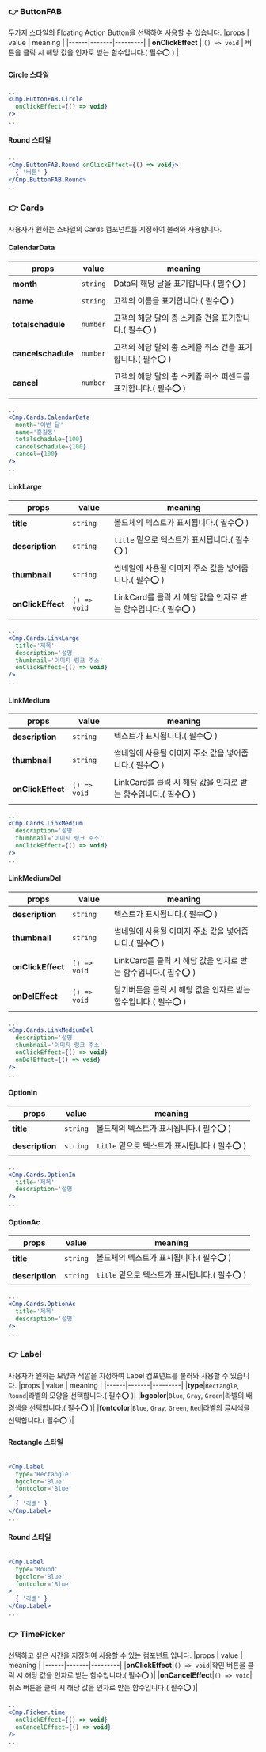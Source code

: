 ### 👉 ButtonFAB

두가지 스타일의 Floating Action Button을 선택하여 사용할 수 있습니다.
|props | value | meaning |
|------|-------|---------|
| **onClickEffect** | `() => void` | 버튼을 클릭 시 해당 값을 인자로 받는 함수입니다.( 필수⭕ ) |

#### Circle 스타일
```jsx
...
<Cmp.ButtonFAB.Circle 
  onClickEffect={() => void}
/>
...
```

#### Round 스타일
```jsx
...
<Cmp.ButtonFAB.Round onClickEffect={() => void}>
  { '버튼' }
</Cmp.ButtonFAB.Round>
...
```

### 👉 Cards

사용자가 원하는 스타일의 Cards 컴포넌트를 지정하여 불러와 사용합니다.
#### CalendarData
|props | value | meaning |
|------|-------|---------|
| **month** | `string` | Data의 해당 달을 표기합니다.( 필수⭕ ) |
| **name** | `string` | 고객의 이름을 표기합니다.( 필수⭕ ) |
| **totalschadule** | `number` | 고객의 해당 달의 총 스케쥴 건을 표기합니다.( 필수⭕ ) |
| **cancelschadule** | `number` | 고객의 해당 달의 총 스케쥴 취소 건을 표기합니다.( 필수⭕ ) |
| **cancel** | `number` | 고객의 해당 달의 총 스케쥴 취소 퍼센트를 표기합니다.( 필수⭕ ) |

```jsx
...
<Cmp.Cards.CalendarData 
  month='이번 달'
  name='홍길동'
  totalschadule={100}
  cancelschadule={100}
  cancel={100}
/>
...
```


#### LinkLarge
|props | value | meaning |
|------|-------|---------|
|**title**|`string`|볼드체의 텍스트가 표시됩니다.( 필수⭕ )|
|**description**|`string`|`title` 밑으로 텍스트가 표시됩니다.( 필수⭕ )|
| **thumbnail** | `string` | 썸네일에 사용될 이미지 주소 값을 넣어줍니다.( 필수⭕ ) |
| **onClickEffect** | `() => void` | LinkCard를 클릭 시 해당 값을 인자로 받는 함수입니다.( 필수⭕ ) |

```jsx
...
<Cmp.Cards.LinkLarge 
  title='제목'
  description='설명'
  thumbnail='이미지 링크 주소'
  onClickEffect={() => void}
/>
...
```

#### LinkMedium
|props | value | meaning |
|------|-------|---------|
|**description**|`string`| 텍스트가 표시됩니다.( 필수⭕ )|
| **thumbnail** | `string` | 썸네일에 사용될 이미지 주소 값을 넣어줍니다.( 필수⭕ ) |
| **onClickEffect** | `() => void` | LinkCard를 클릭 시 해당 값을 인자로 받는 함수입니다.( 필수⭕ ) |

```jsx
...
<Cmp.Cards.LinkMedium 
  description='설명'
  thumbnail='이미지 링크 주소'
  onClickEffect={() => void}
/>
...
```

#### LinkMediumDel
|props | value | meaning |
|------|-------|---------|
|**description**|`string`| 텍스트가 표시됩니다.( 필수⭕ )|
| **thumbnail** | `string` | 썸네일에 사용될 이미지 주소 값을 넣어줍니다.( 필수⭕ ) |
| **onClickEffect** | `() => void` | LinkCard를 클릭 시 해당 값을 인자로 받는 함수입니다.( 필수⭕ ) |
| **onDelEffect** | `() => void` | 닫기버튼을 클릭 시 해당 값을 인자로 받는 함수입니다.( 필수⭕ ) |

```jsx
...
<Cmp.Cards.LinkMediumDel 
  description='설명'
  thumbnail='이미지 링크 주소'
  onClickEffect={() => void}
  onDelEffect={() => void}
/>
...
```

#### OptionIn
|props | value | meaning |
|------|-------|---------|
|**title**|`string`|볼드체의 텍스트가 표시됩니다.( 필수⭕ )|
|**description**|`string`|`title` 밑으로 텍스트가 표시됩니다.( 필수⭕ )|

```jsx
...
<Cmp.Cards.OptionIn 
  title='제목'
  description='설명'
/>
...
```

#### OptionAc
|props | value | meaning |
|------|-------|---------|
|**title**|`string`|볼드체의 텍스트가 표시됩니다.( 필수⭕ )|
|**description**|`string`|`title` 밑으로 텍스트가 표시됩니다.( 필수⭕ )|

```jsx
...
<Cmp.Cards.OptionAc 
  title='제목'
  description='설명'
/>
...
```

### 👉 Label

사용자가 원하는 모양과 색깔을 지정하여 Label 컴포넌트를 불러와 사용할 수 있습니다.
|props | value | meaning |
|------|-------|---------|
|**type**|`Rectangle`, `Round`|라벨의 모양을 선택합니다.( 필수⭕ )|
|**bgcolor**|`Blue`, `Gray`, `Green`|라벨의 배경색을 선택합니다.( 필수⭕ )|
|**fontcolor**|`Blue`, `Gray`, `Green`, `Red`|라벨의 글씨색을 선택합니다.( 필수⭕ )|

#### Rectangle 스타일
```jsx
...
<Cmp.Label
  type='Rectangle'
  bgcolor='Blue'
  fontcolor='Blue'
>
  { '라벨' }
</Cmp.Label>
...
```

#### Round 스타일
```jsx
...
<Cmp.Label
  type='Round'
  bgcolor='Blue'
  fontcolor='Blue'
>
  { '라벨' }
</Cmp.Label>
...
```

### 👉 TimePicker

선택하고 싶은 시간을 지정하여 사용할 수 있는 컴포넌트 입니다.
|props | value | meaning |
|------|-------|---------|
|**onClickEffect**|`() => void`|확인 버튼을 클릭 시 해당 값을 인자로 받는 함수입니다.( 필수⭕ )|
|**onCancelEffect**|`() => void`|취소 버튼을 클릭 시 해당 값을 인자로 받는 함수입니다.( 필수⭕ )|


```jsx
...
<Cmp.Picker.time
  onClickEffect={() => void}
  onCancelEffect={() => void}
/>
...
```